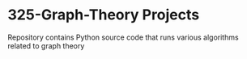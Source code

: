 # 325-Graph-Theory Projects
 
Repository contains Python source code that runs various algorithms related to graph theory
